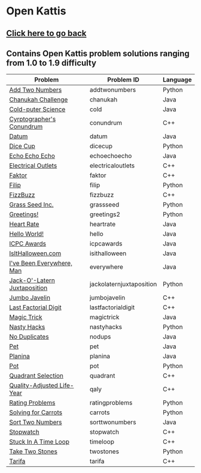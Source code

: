 # Open Kattis
## [Click here to go back](https://github.com/neroAzsy12/Open-Kattis)<a name="Click here to go back"></a>
## Contains Open Kattis problem solutions ranging from 1.0 to 1.9 difficulty

| Problem | Problem ID | Language |
| --- | --- | --- |
| [Add Two Numbers](https://open.kattis.com/problems/addtwonumbers)<a name="Add Two Numbers"></a> | addtwonumbers | Python |
| [Chanukah Challenge](https://open.kattis.com/problems/chanukah)<a name="Chanukah Challenge"></a> | chanukah | Java |
| [Cold-puter Science](https://open.kattis.com/problems/cold)<a name="Cold-puter Science"></a> | cold | Java |
| [Cyrptographer's Conundrum](https://open.kattis.com/problems/conundrum)<a name="Cryptographer's Conundrum"></a> | conundrum | C++ |
| [Datum](https://open.kattis.com/problems/datum)<a name="Datum"></a> | datum | Java |
| [Dice Cup](https://open.kattis.com/problems/dicecup)<a name="Dice Cup"></a> | dicecup | Python |
| [Echo Echo Echo](https://open.kattis.com/problems/echoechoecho)<a name="Echo Echo Echo"></a> | echoechoecho | Java |
| [Electrical Outlets](https://open.kattis.com/problems/electricaloutlets)<a name="Electrical Outlets"></a> | electricaloutlets | C++ |
| [Faktor](https://open.kattis.com/problems/faktor)<a name="Faktor"></a> | faktor | C++ |
| [Filip](https://open.kattis.com/problems/filip)<a name="Filip"></a> | filip | Python |
| [FizzBuzz](https://open.kattis.com/problems/fizzbuzz)<a name="FizzBuzz"></a> | fizzbuzz | C++ |
| [Grass Seed Inc.](https://open.kattis.com/problems/grassseed)<a name="Grass Seed Inc."></a> | grassseed | Python |
| [Greetings!](https://open.kattis.com/problems/greetings2)<a name="Greetings!"></a> | greetings2 | Python |
| [Heart Rate](https://open.kattis.com/problems/heartrate)<a name="Heart Rate"></a> | heartrate | Java |
| [Hello World!](https://open.kattis.com/problems/hello)<a name="Hello World!"></a> | hello | Java |
| [ICPC Awards](https://open.kattis.com/problems/icpcawards)<a name="ICPC Awards"></a> | icpcawards | Java |
| [IsItHalloween.com](https://open.kattis.com/problems/isithalloween)<a name="IsItHalloween.com"></a> | isithalloween | Java |
| [I've Been Everywhere, Man](https://open.kattis.com/problems/everywhere)<a name="I've Been Everywhere, Man"></a> | everywhere | Java |
| [Jack-O'-Latern Juxtaposition](https://open.kattis.com/problems/jackolaternjuxtaposition)<a name="Jack-O'-Latern Juxtaposition"></a> | jackolaternjuxtaposition | Python |
| [Jumbo Javelin](https://open.kattis.com/problems/jumbojavelin)<a name="Jumbo Javelin"></a> | jumbojavelin | C++ |
| [Last Factorial Digit](https://open.kattis.com/problems/lastfactorialdigit)<a name="Last Factorial Digit"></a> | lastfactorialdigit | C++ |
| [Magic Trick](https://open.kattis.com/problems/magictrick)<a name="Magic Trick"></a> | magictrick | Java |
| [Nasty Hacks](https://open.kattis.com/problems/nastyhacks)<a name="Nasty Hacks"></a> | nastyhacks | Python |
| [No Duplicates](https://open.kattis.com/problems/nodups)<a name="No Duplicates"></a> | nodups | Java |
| [Pet](https://open.kattis.com/problems/pet)<a name="Pet"></a> | pet | Java |
| [Planina](https://open.kattis.com/problems/planina)<a name="Planina"></a> | planina | Java |
| [Pot](https://open.kattis.com/problems/pot)<a name="Pot"></a> | pot | Python |
| [Quadrant Selection](https://open.kattis.com/problems/quadrant)<a name="Quadrant Selection"></a> | quadrant | C++ |
| [Quality-Adjusted Life-Year](https://open.kattis.com/problems/qaly)<a name="Quality-Adjusted Life-Year"></a> | qaly | C++ |
| [Rating Problems](https://open.kattis.com/problems/ratingproblems)<a name="Rating Problems"></a> | ratingproblems | Python |
| [Solving for Carrots](https://open.kattis.com/problems/carrots)<a name="Solving for Carrots"></a> | carrots | Python |
| [Sort Two Numbers](https://open.kattis.com/problems/sorttwonumbers)<a name="Sort Two Numbers"></a> | sorttwonumbers | Java |
| [Stopwatch](https://open.kattis.com/problems/stopwatch)<a name="Stopwatch"></a> | stopwatch | C++ |
| [Stuck In A Time Loop](https://open.kattis.com/problems/timeloop)<a name="Stuck In A Time Loop"></a> | timeloop | C++ |
| [Take Two Stones](https://open.kattis.com/problems/twostones)<a name="Take Two Stones"></a> | twostones | Python |
| [Tarifa](https://open.kattis.com/problems/tarifa)<a name="Tarifa"></a> | tarifa | C++ |
